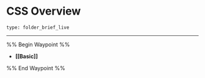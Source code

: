 # CSS Overview
 
```ccard
type: folder_brief_live
```
 
---

%% Begin Waypoint %%
- **[[Basic]]**

%% End Waypoint %%